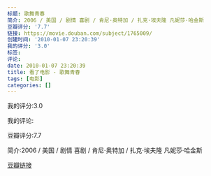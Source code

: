 ```yaml
---
标题: 歌舞青春
简介: 2006 / 美国 / 剧情 喜剧 / 肯尼·奥特加 / 扎克·埃夫隆 凡妮莎·哈金斯
豆瓣评分: '7.7'
链接: https://movie.douban.com/subject/1765009/
创建时间: '2010-01-07 23:20:39'
我的评分: '3.0'
标签:
评论:
date: 2010-01-07 23:20:39
title: 看了电影 - 歌舞青春
tags: [电影]
categories: []
---
```


我的评分:3.0

我的评论:

豆瓣评分:7.7

简介:2006 / 美国 / 剧情 喜剧 / 肯尼·奥特加 / 扎克·埃夫隆 凡妮莎·哈金斯

[豆瓣链接](https://movie.douban.com/subject/1765009/)

